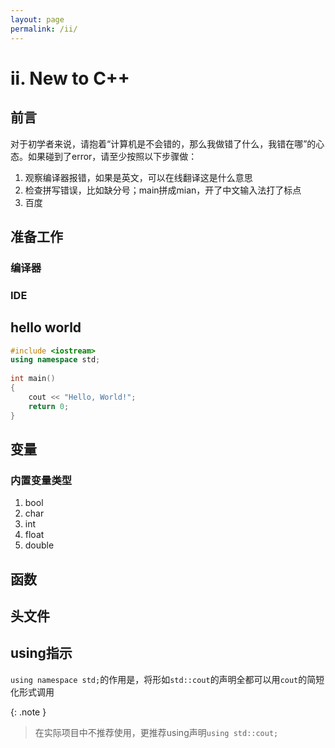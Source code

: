 ```yaml
---
layout: page
permalink: /ii/
---
```


# ii. New to C++

## 前言

对于初学者来说，请抱着“计算机是不会错的，那么我做错了什么，我错在哪”的心态。如果碰到了error，请至少按照以下步骤做：
1. 观察编译器报错，如果是英文，可以在线翻译这是什么意思
2. 检查拼写错误，比如缺分号；main拼成mian，开了中文输入法打了标点
3. 百度

## 准备工作

### 编译器

### IDE

## hello world
```cpp
#include <iostream>
using namespace std;
 
int main() 
{
    cout << "Hello, World!";
    return 0;
}
```

## 变量

### 内置变量类型

1. bool
2. char
3. int
4. float
5. double

## 函数

## 头文件

## using指示

`using namespace std;`的作用是，将形如`std::cout`的声明全都可以用`cout`的简短化形式调用

{: .note }
> 在实际项目中不推荐使用，更推荐using声明`using std::cout;`
